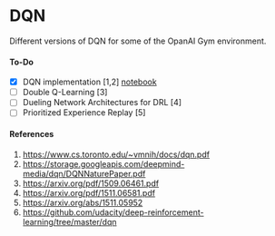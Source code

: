
# DQN

Different versions of DQN for some of the OpanAI Gym environment.

#### To-Do
- [x] DQN implementation [1,2] [notebook](DQN_torch.ipynb)
- [ ] Double Q-Learning [3]
- [ ] Dueling Network Architectures for DRL [4]
- [ ] Prioritized Experience Replay [5]

#### References
1. https://www.cs.toronto.edu/~vmnih/docs/dqn.pdf
2. https://storage.googleapis.com/deepmind-media/dqn/DQNNaturePaper.pdf
3. https://arxiv.org/pdf/1509.06461.pdf
4. https://arxiv.org/pdf/1511.06581.pdf
5. https://arxiv.org/abs/1511.05952
6. https://github.com/udacity/deep-reinforcement-learning/tree/master/dqn
